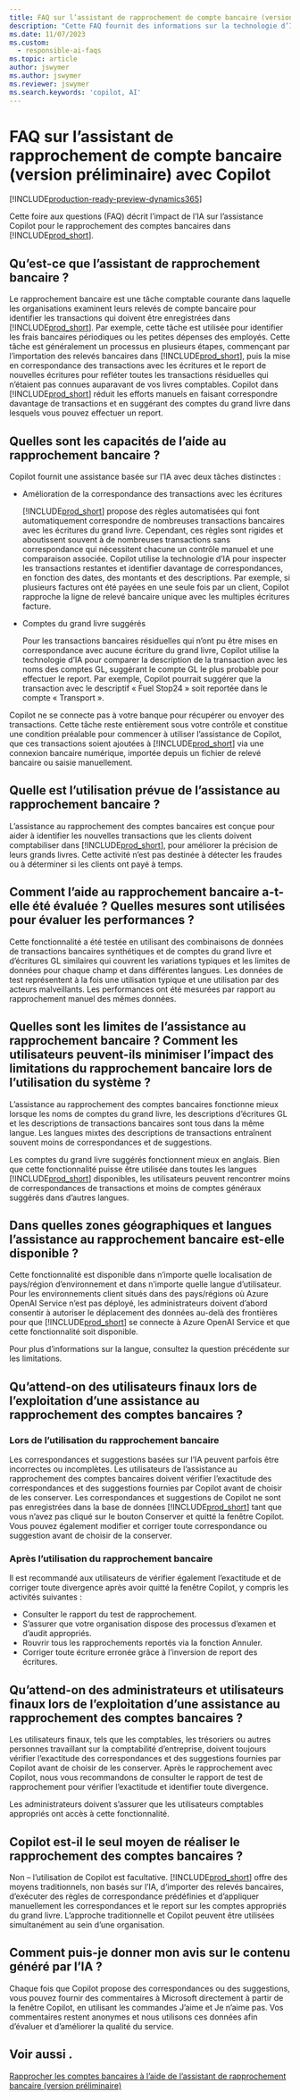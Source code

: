 ```yaml
---
title: FAQ sur l’assistant de rapprochement de compte bancaire (version préliminaire) avec Copilot
description: "Cette FAQ fournit des informations sur la technologie d’IA utilisée pour rapprocher les comptes bancaires et les relevés Business\_Central. Elle comprend également des éléments à prendre en compte et des détails clés sur la façon dont l’IA est utilisée, comment elle a été testée et évaluée, et toutes les limitations spécifiques."
ms.date: 11/07/2023
ms.custom:
  - responsible-ai-faqs
ms.topic: article
author: jswymer
ms.author: jswymer
ms.reviewer: jswymer
ms.search.keywords: 'copilot, AI'
---
```


# <a name="faq-for-bank-account-reconciliation-assist-preview-with-copilot"></a>FAQ sur l’assistant de rapprochement de compte bancaire (version préliminaire) avec Copilot

[!INCLUDE[production-ready-preview-dynamics365](includes/production-ready-preview-dynamics365.md)]

Cette foire aux questions (FAQ) décrit l’impact de l’IA sur l’assistance Copilot pour le rapprochement des comptes bancaires dans [!INCLUDE[prod_short](includes/prod_short.md)]. 

## <a name="what-is-bank-reconciliation-assist"></a>Qu’est-ce que l’assistant de rapprochement bancaire ?

Le rapprochement bancaire est une tâche comptable courante dans laquelle les organisations examinent leurs relevés de compte bancaire pour identifier les transactions qui doivent être enregistrées dans [!INCLUDE[prod_short](includes/prod_short.md)]. Par exemple, cette tâche est utilisée pour identifier les frais bancaires périodiques ou les petites dépenses des employés. Cette tâche est généralement un processus en plusieurs étapes, commençant par l’importation des relevés bancaires dans [!INCLUDE[prod_short](includes/prod_short.md)], puis la mise en correspondance des transactions avec les écritures et le report de nouvelles écritures pour refléter toutes les transactions résiduelles qui n’étaient pas connues auparavant de vos livres comptables. Copilot dans [!INCLUDE[prod_short](includes/prod_short.md)] réduit les efforts manuels en faisant correspondre davantage de transactions et en suggérant des comptes du grand livre dans lesquels vous pouvez effectuer un report. 

## <a name="what-are-capabilities-of-bank-reconciliation-assist"></a>Quelles sont les capacités de l’aide au rapprochement bancaire ?

Copilot fournit une assistance basée sur l’IA avec deux tâches distinctes : 

- Amélioration de la correspondance des transactions avec les écritures 

   [!INCLUDE[prod_short](includes/prod_short.md)] propose des règles automatisées qui font automatiquement correspondre de nombreuses transactions bancaires avec les écritures du grand livre. Cependant, ces règles sont rigides et aboutissent souvent à de nombreuses transactions sans correspondance qui nécessitent chacune un contrôle manuel et une comparaison associée. Copilot utilise la technologie d’IA pour inspecter les transactions restantes et identifier davantage de correspondances, en fonction des dates, des montants et des descriptions. Par exemple, si plusieurs factures ont été payées en une seule fois par un client, Copilot rapproche la ligne de relevé bancaire unique avec les multiples écritures facture. 
 
- Comptes du grand livre suggérés 

   Pour les transactions bancaires résiduelles qui n’ont pu être mises en correspondance avec aucune écriture du grand livre, Copilot utilise la technologie d’IA pour comparer la description de la transaction avec les noms des comptes GL, suggérant le compte GL le plus probable pour effectuer le report. Par exemple, Copilot pourrait suggérer que la transaction avec le descriptif « Fuel Stop24 » soit reportée dans le compte « Transport ». 

Copilot ne se connecte pas à votre banque pour récupérer ou envoyer des transactions. Cette tâche reste entièrement sous votre contrôle et constitue une condition préalable pour commencer à utiliser l’assistance de Copilot, que ces transactions soient ajoutées à [!INCLUDE[prod_short](includes/prod_short.md)] via une connexion bancaire numérique, importée depuis un fichier de relevé bancaire ou saisie manuellement. 

## <a name="what-is-the-intended-use-of-bank-reconciliation-assist"></a>Quelle est l’utilisation prévue de l’assistance au rapprochement bancaire ?

L’assistance au rapprochement des comptes bancaires est conçue pour aider à identifier les nouvelles transactions que les clients doivent comptabiliser dans [!INCLUDE[prod_short](includes/prod_short.md)], pour améliorer la précision de leurs grands livres. Cette activité n’est pas destinée à détecter les fraudes ou à déterminer si les clients ont payé à temps.   

## <a name="how-was-bank-reconciliation-assist-evaluated-what-metrics-are-used-to-measure-performance"></a>Comment l’aide au rapprochement bancaire a-t-elle été évaluée ? Quelles mesures sont utilisées pour évaluer les performances ?

Cette fonctionnalité a été testée en utilisant des combinaisons de données de transactions bancaires synthétiques et de comptes du grand livre et d’écritures GL similaires qui couvrent les variations typiques et les limites de données pour chaque champ et dans différentes langues. Les données de test représentent à la fois une utilisation typique et une utilisation par des acteurs malveillants. Les performances ont été mesurées par rapport au rapprochement manuel des mêmes données. 

## <a name="what-are-the-limitations-of-bank-reconciliation-assist-how-can-users-minimize-the-impact-of-the-bank-reconciliation-limitations-when-using-the-system"></a>Quelles sont les limites de l’assistance au rapprochement bancaire ? Comment les utilisateurs peuvent-ils minimiser l’impact des limitations du rapprochement bancaire lors de l’utilisation du système ?

L’assistance au rapprochement des comptes bancaires fonctionne mieux lorsque les noms de comptes du grand livre, les descriptions d’écritures GL et les descriptions de transactions bancaires sont tous dans la même langue. Les langues mixtes des descriptions de transactions entraînent souvent moins de correspondances et de suggestions. 

Les comptes du grand livre suggérés fonctionnent mieux en anglais. Bien que cette fonctionnalité puisse être utilisée dans toutes les langues [!INCLUDE[prod_short](includes/prod_short.md)] disponibles, les utilisateurs peuvent rencontrer moins de correspondances de transactions et moins de comptes généraux suggérés dans d’autres langues. 
<!--

## <a name="what-operational-factors-and-settings-allow-for-effective-and-responsible-use-of-the-feature"></a>What operational factors and settings allow for effective and responsible use of the feature?


-->
## <a name="in-which-geographies-and-languages-is-bank-reconciliation-assist-available"></a>Dans quelles zones géographiques et langues l’assistance au rapprochement bancaire est-elle disponible ?

Cette fonctionnalité est disponible dans n’importe quelle localisation de pays/région d’environnement et dans n’importe quelle langue d’utilisateur. Pour les environnements client situés dans des pays/régions où Azure OpenAI Service n’est pas déployé, les administrateurs doivent d’abord consentir à autoriser le déplacement des données au-delà des frontières pour que [!INCLUDE[prod_short](includes/prod_short.md)] se connecte à Azure OpenAI Service et que cette fonctionnalité soit disponible. 

Pour plus d’informations sur la langue, consultez la question précédente sur les limitations.  

## <a name="what-is-expected-of-end-users-when-operating-bank-account-reconciliation-assist"></a>Qu’attend-on des utilisateurs finaux lors de l’exploitation d’une assistance au rapprochement des comptes bancaires ?

### <a name="while-using-bank-account-reconciliation"></a>Lors de l’utilisation du rapprochement bancaire

Les correspondances et suggestions basées sur l’IA peuvent parfois être incorrectes ou incomplètes. Les utilisateurs de l’assistance au rapprochement des comptes bancaires doivent vérifier l’exactitude des correspondances et des suggestions fournies par Copilot avant de choisir de les conserver. Les correspondances et suggestions de Copilot ne sont pas enregistrées dans la base de données [!INCLUDE[prod_short](includes/prod_short.md)] tant que vous n’avez pas cliqué sur le bouton Conserver et quitté la fenêtre Copilot. Vous pouvez également modifier et corriger toute correspondance ou suggestion avant de choisir de la conserver. 

### <a name="after-completing-bank-account-reconciliation"></a>Après l’utilisation du rapprochement bancaire

Il est recommandé aux utilisateurs de vérifier également l’exactitude et de corriger toute divergence après avoir quitté la fenêtre Copilot, y compris les activités suivantes : 

- Consulter le rapport du test de rapprochement. 
- S’assurer que votre organisation dispose des processus d’examen et d’audit appropriés. 
- Rouvrir tous les rapprochements reportés via la fonction Annuler. 
- Corriger toute écriture erronée grâce à l’inversion de report des écritures. 

## <a name="what-is-expected-of-administrators-and-end-users-when-operating-bank-account-reconciliation-assist"></a>Qu’attend-on des administrateurs et utilisateurs finaux lors de l’exploitation d’une assistance au rapprochement des comptes bancaires ?

Les utilisateurs finaux, tels que les comptables, les trésoriers ou autres personnes travaillant sur la comptabilité d’entreprise, doivent toujours vérifier l’exactitude des correspondances et des suggestions fournies par Copilot avant de choisir de les conserver. Après le rapprochement avec Copilot, nous vous recommandons de consulter le rapport de test de rapprochement pour vérifier l’exactitude et identifier toute divergence. 

Les administrateurs doivent s’assurer que les utilisateurs comptables appropriés ont accès à cette fonctionnalité. 

## <a name="is-copilot-the-only-means-to-completing-bank-account-reconciliation"></a>Copilot est-il le seul moyen de réaliser le rapprochement des comptes bancaires ?

Non – l’utilisation de Copilot est facultative. [!INCLUDE[prod_short](includes/prod_short.md)] offre des moyens traditionnels, non basés sur l’IA, d’importer des relevés bancaires, d’exécuter des règles de correspondance prédéfinies et d’appliquer manuellement les correspondances et le report sur les comptes appropriés du grand livre. L’approche traditionnelle et Copilot peuvent être utilisées simultanément au sein d’une organisation. 

## <a name="how-do-i-give-feedback-about-ai-generated-content"></a>Comment puis-je donner mon avis sur le contenu généré par l’IA ?

Chaque fois que Copilot propose des correspondances ou des suggestions, vous pouvez fournir des commentaires à Microsoft directement à partir de la fenêtre Copilot, en utilisant les commandes J’aime et Je n’aime pas. Vos commentaires restent anonymes et nous utilisons ces données afin d’évaluer et d’améliorer la qualité du service.


## <a name="see-also"></a>Voir aussi .

[Rapprocher les comptes bancaires à l’aide de l’assistant de rapprochement bancaire (version préliminaire)](bank-reconciliation-with-copilot.md)

